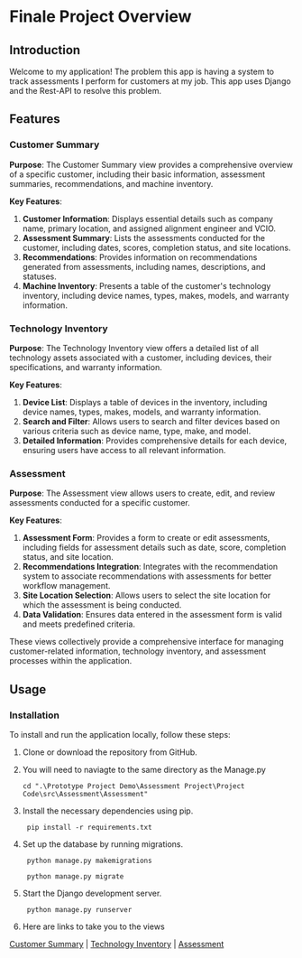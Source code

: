 # Finale Project Overview

## Introduction
Welcome to my application! The problem this app is having a system to track assessments I perform
for customers at my job. This app uses Django and the Rest-API to resolve this problem.

## Features
### Customer Summary

**Purpose**: The Customer Summary view provides a comprehensive overview of a specific customer, including their basic information, assessment summaries, recommendations, and machine inventory.

**Key Features**:
1. **Customer Information**: Displays essential details such as company name, primary location, and assigned alignment engineer and VCIO.
2. **Assessment Summary**: Lists the assessments conducted for the customer, including dates, scores, completion status, and site locations.
3. **Recommendations**: Provides information on recommendations generated from assessments, including names, descriptions, and statuses.
4. **Machine Inventory**: Presents a table of the customer's technology inventory, including device names, types, makes, models, and warranty information.

### Technology Inventory

**Purpose**: The Technology Inventory view offers a detailed list of all technology assets associated with a customer, including devices, their specifications, and warranty information.

**Key Features**:
1. **Device List**: Displays a table of devices in the inventory, including device names, types, makes, models, and warranty information.
2. **Search and Filter**: Allows users to search and filter devices based on various criteria such as device name, type, make, and model.
3. **Detailed Information**: Provides comprehensive details for each device, ensuring users have access to all relevant information.

### Assessment

**Purpose**: The Assessment view allows users to create, edit, and review assessments conducted for a specific customer.

**Key Features**:
1. **Assessment Form**: Provides a form to create or edit assessments, including fields for assessment details such as date, score, completion status, and site location.
2. **Recommendations Integration**: Integrates with the recommendation system to associate recommendations with assessments for better workflow management.
3. **Site Location Selection**: Allows users to select the site location for which the assessment is being conducted.
4. **Data Validation**: Ensures data entered in the assessment form is valid and meets predefined criteria.

These views collectively provide a comprehensive interface for managing customer-related information, technology inventory, and assessment processes within the application.


## Usage
### Installation
To install and run the application locally, follow these steps:
1. Clone or download the repository from GitHub.

2. You will need to naviagte to the same directory as the Manage.py

       cd ".\Prototype Project Demo\Assessment Project\Project Code\src\Assessment\Assessment"

3. Install the necessary dependencies using pip.

        pip install -r requirements.txt

4. Set up the database by running migrations.

        python manage.py makemigrations

        python manage.py migrate

5. Start the Django development server.

        python manage.py runserver

6. Here are links to take you to the views

[Customer Summary](http://127.0.0.1:8000/customer-summary/) | [Technology Inventory](http://127.0.0.1:8000/technology-inventory/) | [Assessment](http://127.0.0.1:8000/assessment/1/edit/)
